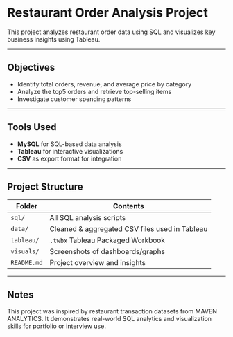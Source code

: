 # Restaurant Order Analysis Project
This project analyzes restaurant order data using SQL and visualizes key business insights using Tableau.

---

## Objectives
- Identify total orders, revenue, and average price by category
- Analyze the top5 orders and retrieve top-selling items
- Investigate customer spending patterns

---

## Tools Used
- **MySQL** for SQL-based data analysis
- **Tableau** for interactive visualizations
- **CSV** as export format for integration

---

## Project Structure
| Folder | Contents |
|--------|----------|
| `sql/` | All SQL analysis scripts |
| `data/` | Cleaned & aggregated CSV files used in Tableau |
| `tableau/` | `.twbx` Tableau Packaged Workbook |
| `visuals/` | Screenshots of dashboards/graphs |
| `README.md` | Project overview and insights |

---

## Notes
This project was inspired by restaurant transaction datasets from MAVEN ANALYTICS. It demonstrates real-world SQL analytics and visualization skills for portfolio or interview use.
